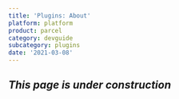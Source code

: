 ```yaml
---
title: 'Plugins: About'
platform: platform
product: parcel
category: devguide
subcategory: plugins
date: '2021-03-08'
---
```


## _This page is under construction_
